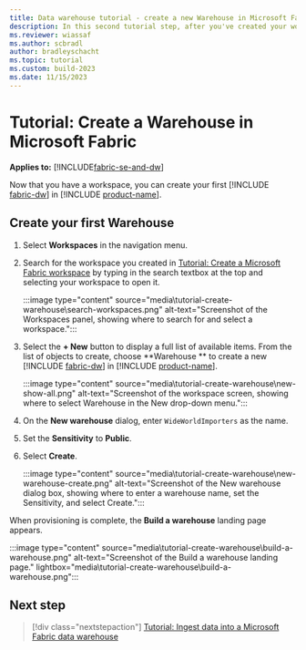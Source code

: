 ```yaml
---
title: Data warehouse tutorial - create a new Warehouse in Microsoft Fabric
description: In this second tutorial step, after you've created your workspace, learn how to create your first Warehouse in Microsoft Fabric.
ms.reviewer: wiassaf
ms.author: scbradl
author: bradleyschacht
ms.topic: tutorial
ms.custom: build-2023
ms.date: 11/15/2023
---
```


# Tutorial: Create a Warehouse in Microsoft Fabric

**Applies to:** [!INCLUDE[fabric-se-and-dw](includes/applies-to-version/fabric-se-and-dw.md)]

Now that you have a workspace, you can create your first [!INCLUDE [fabric-dw](includes/fabric-dw.md)] in [!INCLUDE [product-name](../includes/product-name.md)].

## Create your first Warehouse

1. Select **Workspaces** in the navigation menu.

1. Search for the workspace you created in [Tutorial: Create a Microsoft Fabric workspace](tutorial-create-workspace.md) by typing in the search textbox at the top and selecting your workspace to open it.

   :::image type="content" source="media\tutorial-create-warehouse\search-workspaces.png" alt-text="Screenshot of the Workspaces panel, showing where to search for and select a workspace.":::

1. Select the **+ New** button to display a full list of available items. From the list of objects to create, choose **Warehouse ** to create a new [!INCLUDE [fabric-dw](includes/fabric-dw.md)] in [!INCLUDE [product-name](../includes/product-name.md)].

   :::image type="content" source="media\tutorial-create-warehouse\new-show-all.png" alt-text="Screenshot of the workspace screen, showing where to select Warehouse  in the New drop-down menu.":::

1. On the **New warehouse** dialog, enter `WideWorldImporters` as the name.

1. Set the **Sensitivity** to **Public**.

1. Select **Create**.

   :::image type="content" source="media\tutorial-create-warehouse\new-warehouse-create.png" alt-text="Screenshot of the New warehouse dialog box, showing where to enter a warehouse name, set the Sensitivity, and select Create.":::

When provisioning is complete, the **Build a warehouse** landing page appears.

:::image type="content" source="media\tutorial-create-warehouse\build-a-warehouse.png" alt-text="Screenshot of the Build a warehouse landing page." lightbox="media\tutorial-create-warehouse\build-a-warehouse.png":::

## Next step

> [!div class="nextstepaction"]
> [Tutorial: Ingest data into a Microsoft Fabric data warehouse](tutorial-ingest-data.md)

